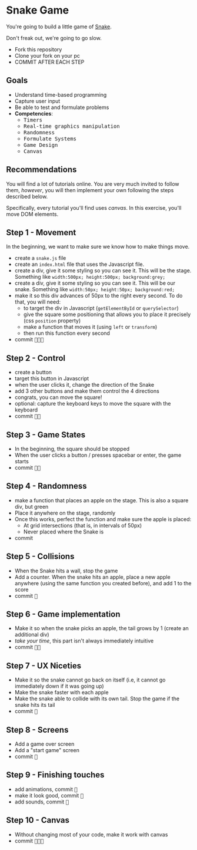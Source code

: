 # Snake Game

You're going to build a little game of [Snake](http://lmgtfy.com/?q=play+snake+in+the+browser).

Don't freak out, we're going to go slow.

- Fork this repository
- Clone your fork on your pc
- COMMIT AFTER EACH STEP

## Goals

  - Understand time-based programming
  - Capture user input
  - Be able to test and formulate problems
  - **Competencies**:
    - <kbd>Timers</kbd> 
    - <kbd>Real-time graphics manipulation</kbd>
    - <kbd>Randomness</kbd>
    - <kbd>Formulate Systems</kbd>
    - <kbd>Game Design</kbd>
    - <kbd>Canvas</kbd>

## Recommendations

You will find a lot of tutorials online. You are very much invited to follow them, *however*, you will then implement your own following the steps described below.

Specifically, every tutorial you'll find uses *canvas*. In this exercise, you'll move DOM elements.

## Step 1 - Movement

In the beginning, we want to make sure we know how to make things move.

  - create a `snake.js` file
  - create an `index.html` file that uses the Javascript file.
  - create a div, give it some styling so you can see it. This will be the stage. Something like `width:500px; height:500px; background:grey;`
  - create a div, give it some styling so you can see it. This will be our snake. Something like `width:50px; height:50px; background:red;`
  - make it so this div advances of 50px to the right every second. To do that, you will need:
    - to target the div in Javascript (`getElementById` or `querySelector`)
    - give the square some positioning that allows you to place it precisely (css `position` property)
    - make a function that moves it (using `left` or `transform`)
    - then run this function every second
  - commit <kbd>🔑🔑🔑</kbd>

## Step 2 - Control

  - create a button
  - target this button in Javascript
  - when the user clicks it, change the direction of the Snake
  - add 3 other buttons and make them control the 4 directions
  - congrats, you can move the square!
  - optional: capture the keyboard keys to move the square with the keyboard
  - commit <kbd>🔑🔑</kbd>

## Step 3 - Game States

  - In the beginning, the square should be stopped
  - When the user clicks a button / presses spacebar or enter, the game starts
  - commit <kbd>🔑🔑</kbd>

## Step 4 - Randomness

  - make a function that places an apple on the stage. This is also a square div, but green
  - Place it anywhere on the stage, randomly
  - Once this works, perfect the function and make sure the apple is placed:
    - At grid intersections (that is, in intervals of 50px)
    - Never placed where the Snake is
  - commit

## Step 5 - Collisions

  - When the Snake hits a wall, stop the game
  - Add a counter. When the snake hits an apple, place a new apple anywhere (using the same function you created before), and add 1 to the score
  - commit <kbd>🔑</kbd>

## Step 6 - Game implementation

  - Make it so when the snake picks an apple, the tail grows by 1 (create an additional div)
  - *take your time*,  this part isn't always immediately intuitive
  - commit <kbd>🔑🔑</kbd>

## Step 7 - UX Niceties

  - Make it so the snake cannot go back on itself (i.e, it cannot go immediately down if it was going up)
  - Make the snake faster with each apple
  - Make the snake able to collide with its own tail. Stop the game if the snake hits its tail
  - commit <kbd>🔑</kbd>

## Step 8 - Screens

  - Add a game over screen
  - Add a "start game" screen
  - commit <kbd>🔑</kbd>

## Step 9 - Finishing touches

  - add animations, commit <kbd>🔑</kbd>
  - make it look good, commit <kbd>🔑</kbd>
  - add sounds, commit <kbd>🔑</kbd>

## Step 10 - Canvas

  - Without changing most of your code, make it work with canvas
  - commit <kbd>🔑🔑🔑</kbd>